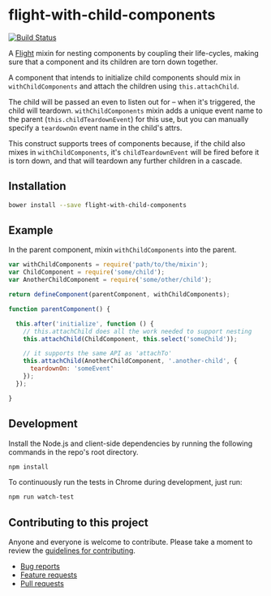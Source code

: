 # flight-with-child-components

[![Build Status](https://travis-ci.org/flightjs/flight-with-child-components.png?branch=master)](http://travis-ci.org/flightjs/flight-with-child-components)

A [Flight](https://github.com/flightjs/flight) mixin for nesting components by coupling their life-cycles, making sure that a component and its children are torn down together.

A component that intends to initialize child components should mix in `withChildComponents` and attach the children using `this.attachChild`.

The child will be passed an even to listen out for – when it's triggered, the child will teardown. `withChildComponents` mixin adds a unique event name to the parent (`this.childTeardownEvent`) for this use, but you can manually specify a `teardownOn` event name in the child's attrs.

This construct supports trees of components because, if the child also mixes in `withChildComponents`, it's `childTeardownEvent` will be fired before it is torn down, and that will teardown any further children in a cascade.

## Installation

```bash
bower install --save flight-with-child-components
```

## Example

In the parent component, mixin `withChildComponents` into the parent.

```js
var withChildComponents = require('path/to/the/mixin');
var ChildComponent = require('some/child');
var AnotherChildComponent = require('some/other/child');

return defineComponent(parentComponent, withChildComponents);

function parentComponent() {

  this.after('initialize', function () {
    // this.attachChild does all the work needed to support nesting
    this.attachChild(ChildComponent, this.select('someChild'));

    // it supports the same API as 'attachTo'
    this.attachChild(AnotherChildComponent, '.another-child', {
      teardownOn: 'someEvent'
    });
  });

}
```

## Development

Install the Node.js and client-side dependencies by running the following
commands in the repo's root directory.

```bash
npm install
```

To continuously run the tests in Chrome during development, just run:

```bash
npm run watch-test
```

## Contributing to this project

Anyone and everyone is welcome to contribute. Please take a moment to
review the [guidelines for contributing](CONTRIBUTING.md).

* [Bug reports](CONTRIBUTING.md#bugs)
* [Feature requests](CONTRIBUTING.md#features)
* [Pull requests](CONTRIBUTING.md#pull-requests)
